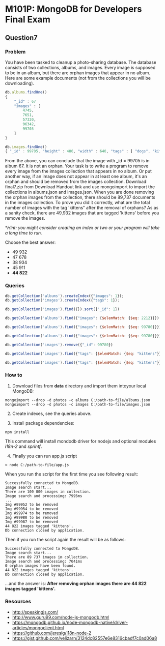 # M101P: MongoDB for Developers Final Exam

## Question7

### Problem

You have been tasked to cleanup a photo-sharing database. The database consists of two collections, albums, and images. Every image is supposed to be in an album, but there are orphan images that appear in no album. Here are some example documents (not from the collections you will be downloading).

~~~javascript
db.albums.findOne()
{
    "_id" : 67
    "images" : [
        4745,
        7651,
        57320,
        96342,
        99705
    ]
}

db.images.findOne()
{ "_id" : 99705, "height" : 480, "width" : 640, "tags" : [ "dogs", "kittens", "work" ] }
~~~

From the above, you can conclude that the image with _id = 99705 is in album 67. It is not an orphan.
Your task is to write a program to remove every image from the images collection that appears in no album. Or put another way, if an image does not appear in at least one album, it's an orphan and should be removed from the images collection.
Download final7.zip from Download Handout link and use mongoimport to import the collections in albums.json and images.json.
When you are done removing the orphan images from the collection, there should be 89,737 documents in the images collection. To prove you did it correctly, what are the total number of images with the tag 'kittens" after the removal of orphans? As as a sanity check, there are 49,932 images that are tagged 'kittens' before you remove the images.

*_Hint: you might consider creating an index or two or your program will take a long time to run._

Choose the best answer:

- 49 932
- 47 678
- 38 934
- 45 911
- **44 822**

### Queries

~~~javascript
db.getCollection('albums').createIndex({"images": 1});
db.getCollection('images').createIndex({"tags": 1});
~~~

~~~javascript
db.getCollection('images').find({}).sort({"_id": 1})
~~~

~~~javascript
db.getCollection('albums').find({"images": {$elemMatch: {$eq: 2212}}})

db.getCollection('albums').find({"images": {$elemMatch: {$eq: 99780}}})
~~~

~~~javascript
db.getCollection('albums').find({"images": {$elemMatch: {$eq: 99780}}}).count()
~~~

~~~javascript
db.getCollection('images').remove({"_id": 99780})
~~~

~~~javascript
db.getCollection('images').find({"tags": {$elemMatch: {$eq: "kittens"}}})
~~~

~~~javascript
db.getCollection('images').find({"tags": {$elemMatch: {$eq: "kittens"}}}).count()
~~~

### How to

1) Download files from **data** directory and import them intoyour local MongoDB:

~~~
mongoimport --drop -d photos -c albums C:/path-to-file/albums.json
mongoimport --drop -d photos -c images C:/path-to-file/images.json
~~~

2) Create indexes, see the queries above.

3) Install package dependencies:

~~~
npm install
~~~

This command will install mondodb driver for nodejs  and optional modules _i18n-2_ and _sprintf_.

4) Finally you can run app.js script

~~~
> node C:/path-to-file/app.js
~~~

When you run the script for the first time you see following result:

~~~
Successfully connected to MongoDB.
Image search start...
There are 100 000 images in collection.
Image search and processing: 7995ms
...
Img #99952 to be removed
Img #99954 to be removed
Img #99974 to be removed
Img #99980 to be removed
Img #99987 to be removed
44 822 images tagged 'kittens'.
Db connection closed by application.
~~~

Then if you run the script again the result will be as follows:

~~~
Successfully connected to MongoDB.
Image search start...
There are 89 737 images in collection.
Image search and processing: 7041ms
0 orphan images have been found.
44 822 images tagged 'kittens'.
Db connection closed by application.
~~~

...and the answer is: **After removing orphan images there are 44 822 images tagged 'kittens'.**

### Resources

- http://speakingjs.com/
- http://www.guru99.com/node-js-mongodb.html
- https://mongodb.github.io/node-mongodb-native/driver-articles/mongoclient.html
- https://github.com/jeresig/i18n-node-2
- https://gist.github.com/velizarn/3124dc82557e6e8316cbadf7c0ad06a8
